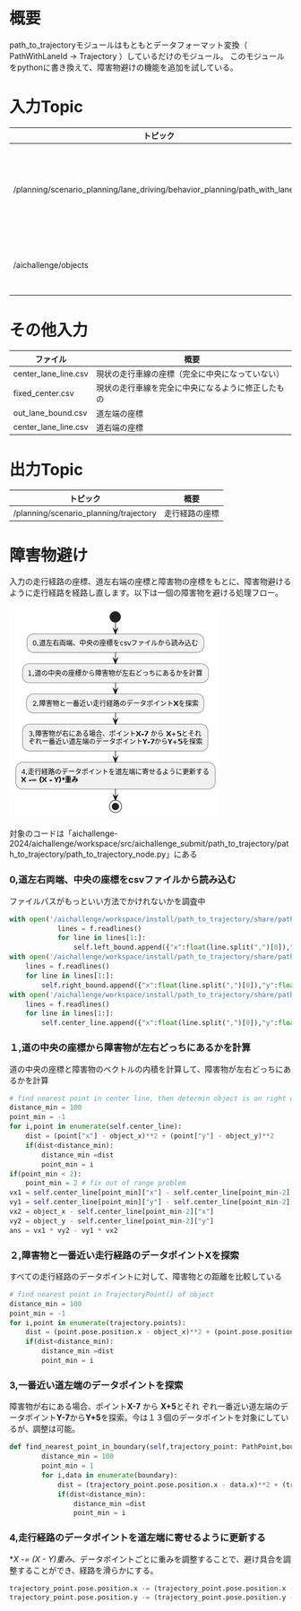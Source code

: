 # 概要
path_to_trajectoryモジュールはもともとデータフォーマット変換（ PathWithLaneId -> Trajectory ）しているだけのモジュール。
このモジュールをpythonに書き換えて、障害物避けの機能を追加を試している。

# 入力Topic

| トピック | 概要 |
----|---- 
| /planning/scenario_planning/lane_driving/behavior_planning/path_with_lane_id | 走行経路の座標、道左右端の座標 |
| /aichallenge/objects | （追加）障害物の情報 |

# その他入力

| ファイル | 概要 |
----|---- 
| center_lane_line.csv | 現状の走行車線の座標（完全に中央になっていない） |
| fixed_center.csv | 現状の走行車線を完全に中央になるように修正したもの |
| out_lane_bound.csv | 道左端の座標 |
| center_lane_line.csv | 道右端の座標 |

# 出力Topic

| トピック | 概要 |
----|---- 
| /planning/scenario_planning/trajectory | 走行経路の座標 |

# 障害物避け
入力の走行経路の座標、道左右端の座標と障害物の座標をもとに、障害物避けるように走行経路を経路し直します。以下は一個の障害物を避ける処理フロー。

![処理フロー](graph/avoidance.png)

対象のコードは「aichallenge-2024/aichallenge/workspace/src/aichallenge_submit/path_to_trajectory/path_to_trajectory/path_to_trajectory_node.py」にある

### 0,道左右両端、中央の座標をcsvファイルから読み込む
ファイルパスがもっといい方法でかけれないかを調査中
``` python
with open('/aichallenge/workspace/install/path_to_trajectory/share/path_to_trajectory/data/out_lane_bound.csv') as f:
            lines = f.readlines()
            for line in lines[1:]:
                self.left_bound.append({"x":float(line.split(",")[0]),"y":float(line.split(",")[1])})
with open('/aichallenge/workspace/install/path_to_trajectory/share/path_to_trajectory/data/inner_lane_bound.csv') as f:
    lines = f.readlines()
    for line in lines[1:]:
        self.right_bound.append({"x":float(line.split(",")[0]),"y":float(line.split(",")[1])})
with open('/aichallenge/workspace/install/path_to_trajectory/share/path_to_trajectory/data/fixed_center.csv') as f:
    lines = f.readlines()
    for line in lines[1:]:
        self.center_line.append({"x":float(line.split(",")[0]),"y":float(line.split(",")[1])})
```


### １,道の中央の座標から障害物が左右どっちにあるかを計算
道の中央の座標と障害物のベクトルの内積を計算して、障害物が左右どっちにあるかを計算
``` python
# find nearest point in center line, then determin object is on right or left
distance_min = 100
point_min = -1
for i,point in enumerate(self.center_line):                
    dist = (point["x"] - object_x)**2 + (point["y"] - object_y)**2
    if(dist<distance_min):
        distance_min =dist
        point_min = i
if(point_min < 2):
    point_min = 2 # fix out of range problem
vx1 = self.center_line[point_min]["x"] - self.center_line[point_min-2]["x"]
vy1 = self.center_line[point_min]["y"] - self.center_line[point_min-2]["y"]
vx2 = object_x - self.center_line[point_min-2]["x"]
vy2 = object_y - self.center_line[point_min-2]["y"]
ans = vx1 * vy2 - vy1 * vx2
```

### ２,障害物と一番近い走行経路のデータポイント**X**を探索
すべての走行経路のデータポイントに対して、障害物との距離を比較している
```　python
# find nearest point in TrajectoryPoint() of object
distance_min = 100
point_min = -1
for i,point in enumerate(trajectory.points):                
    dist = (point.pose.position.x - object_x)**2 + (point.pose.position.y - object_y)**2
    if(dist<distance_min):
        distance_min =dist
        point_min = i
```


### 3,一番近い道左端のデータポイントを探索
障害物が右にある場合、ポイント**X-7** から **X+5**とそれ
ぞれ一番近い道左端のデータポイント**Y-7**から**Y+5**を探索。今は１３個のデータポイントを対象にしているが、調整は可能。

``` python
def find_nearest_point_in_boundary(self,trajectory_point: PathPoint,boundary, gain):
        distance_min = 100
        point_min = 1
        for i,data in enumerate(boundary):
            dist = (trajectory_point.pose.position.x - data.x)**2 + (trajectory_point.pose.position.y - data.y)**2
            if(dist<distance_min):
                distance_min =dist
                point_min = i
```

### 4,走行経路のデータポイントを道左端に寄せるように更新する
**X -= (X - Y)*重み**、データポイントごとに重みを調整することで、避け具合を調整することができ、経路を滑らかにする。

``` python
trajectory_point.pose.position.x -= (trajectory_point.pose.position.x - boundary[point_min].x)/(1.8+gain)
trajectory_point.pose.position.y -= (trajectory_point.pose.position.y - boundary[point_min].y)/(1.8+gain)
```
